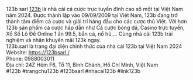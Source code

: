 123b sarl
<a href="https://123b.sarl/">123b</a> là nhà cái cá cược trực tuyến đỉnh cao số một tại Việt Nam năm 2024. Được thành lập vào 09/09/2009 tại Việt Nam, 123b đang trở thành tâm điểm cá cược và giải trí hàng đầu cho các cược thủ Việt. Với hơn 123b sản phẩm cá cược hấp dẫn như Cá cược bóng đá, Casino trực tuyến, Xổ Số Lô Đề Online 1 ăn 99.5, bắn cá, nổ hũ,… Cùng nhà cái 123b trải nghiệm và nhận khuyến mãi 123k ngay.<br/>
123b.sarl là trang đại diện chính thức của nhà cái 123b tại Việt Nam 2024<br/>
Website: <a href="https://123bsarl /">https://123bsarl /</a> <br/>
Phone: 0988003011<br/>
Địa chỉ: 24Z Hẻm F6, Tổ 11, Bình Chánh, Hồ Chí Minh, Việt Nam<br/>
#123b #trangchu123b #123bsarl #nhacai123b #link123b<br/>